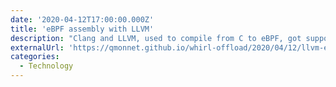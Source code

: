 ```yaml
---
date: '2020-04-12T17:00:00.000Z'
title: 'eBPF assembly with LLVM'
description: "Clang and LLVM, used to compile from C to eBPF, got support for eBPF assembly in version 6.0. Let's have a look at it."
externalUrl: 'https://qmonnet.github.io/whirl-offload/2020/04/12/llvm-ebpf-asm/'
categories:
  - Technology
---
```

